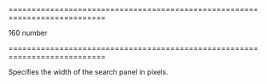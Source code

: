 <!--**
/*-------------------------------------------
    Auto-generated file. Do not modify.
-------------------------------------------

**-->
===========================================================================
<!--default-->160<!--/default-->
<!--type-->number<!--/type-->
===========================================================================

<!--shortDescription-->
Specifies the width of the search panel in pixels.
<!--/shortDescription-->

<!--fullDescription-->

<!--/fullDescription-->